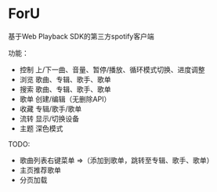 # ForU

基于Web Playback SDK的第三方spotify客户端

功能：
- 控制  上/下一曲、音量、暂停/播放、循环模式切换、进度调整
- 浏览  歌曲、专辑、歌手、歌单
- 搜索  歌曲、专辑、歌手、歌单
- 歌单  创建/编辑（无删除API）
- 收藏  专辑/歌手/歌单
- 流转  显示/切换设备
- 主题  深色模式


TODO:
- 歌曲列表右键菜单  =>（添加到歌单，跳转至专辑、歌手、歌单）
- 主页推荐歌单
- 分页加载